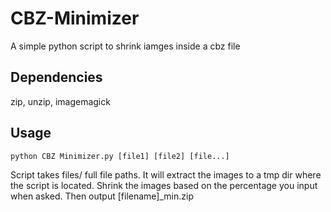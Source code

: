 # CBZ-Minimizer
A simple python script to shrink iamges inside a cbz file

## Dependencies
zip, unzip, imagemagick

## Usage
```
python CBZ Minimizer.py [file1] [file2] [file...]
```

Script takes files/ full file paths. 
It will extract the images to a tmp dir where the script is located. 
Shrink the images based on the percentage you input when asked.
Then output [filename]_min.zip 

